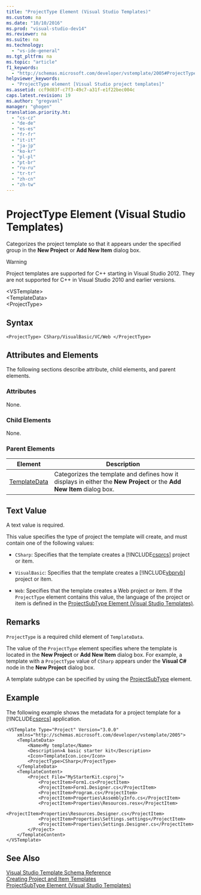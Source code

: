 ```yaml
---
title: "ProjectType Element (Visual Studio Templates)"
ms.custom: na
ms.date: "10/10/2016"
ms.prod: "visual-studio-dev14"
ms.reviewer: na
ms.suite: na
ms.technology: 
  - "vs-ide-general"
ms.tgt_pltfrm: na
ms.topic: "article"
f1_keywords: 
  - "http://schemas.microsoft.com/developer/vstemplate/2005#ProjectType"
helpviewer_keywords: 
  - "ProjectType element [Visual Studio project templates]"
ms.assetid: ccf9d83f-c7f3-49c7-a31f-e1f22bec004c
caps.latest.revision: 19
ms.author: "gregvanl"
manager: "ghogen"
translation.priority.ht: 
  - "cs-cz"
  - "de-de"
  - "es-es"
  - "fr-fr"
  - "it-it"
  - "ja-jp"
  - "ko-kr"
  - "pl-pl"
  - "pt-br"
  - "ru-ru"
  - "tr-tr"
  - "zh-cn"
  - "zh-tw"
---
```

# ProjectType Element (Visual Studio Templates)
Categorizes the project template so that it appears under the specified group in the **New Project** or **Add New Item** dialog box.  
  
> [!WARNING]
>  Project templates are supported for C++ starting in Visual Studio 2012. They are not supported for C++ in Visual Studio 2010 and earlier versions.  
  
 \<VSTemplate>  
 \<TemplateData>  
 \<ProjectType>  
  
## Syntax  
  
```  
<ProjectType> CSharp/VisualBasic/VC/Web </ProjectType>  
```  
  
## Attributes and Elements  
 The following sections describe attribute, child elements, and parent elements.  
  
### Attributes  
 None.  
  
### Child Elements  
 None.  
  
### Parent Elements  
  
|Element|Description|  
|-------------|-----------------|  
|[TemplateData](../extensibility/templatedata-element--visual-studio-templates-.md)|Categorizes the template and defines how it displays in either the **New Project** or the **Add New Item** dialog box.|  
  
## Text Value  
 A text value is required.  
  
 This value specifies the type of project the template will create, and must contain one of the following values:  
  
-   `CSharp`: Specifies that the template creates a [!INCLUDE[csprcs](../datatools/includes/csprcs_md.md)] project or item.  
  
-   `VisualBasic`: Specifies that the template creates a [!INCLUDE[vbprvb](../codequality/includes/vbprvb_md.md)] project or item.  
  
-   `Web`: Specifies that the template creates a Web project or item. If the `ProjectType` element contains this value, the language of the project or item is defined in the [ProjectSubType Element (Visual Studio Templates)](../extensibility/projectsubtype-element--visual-studio-templates-.md).  
  
## Remarks  
 `ProjectType` is a required child element of `TemplateData`.  
  
 The value of the `ProjectType` element specifies where the template is located in the **New Project** or **Add New Item** dialog box. For example, a template with a `ProjectType` value of `CSharp` appears under the **Visual C#** node in the **New Project** dialog box.  
  
 A template subtype can be specified by using the [ProjectSubType](../extensibility/projectsubtype-element--visual-studio-templates-.md) element.  
  
## Example  
 The following example shows the metadata for a project template for a [!INCLUDE[csprcs](../datatools/includes/csprcs_md.md)] application.  
  
```  
<VSTemplate Type="Project" Version="3.0.0"  
    xmlns="http://schemas.microsoft.com/developer/vstemplate/2005">  
    <TemplateData>  
        <Name>My template</Name>  
        <Description>A basic starter kit</Description>  
        <Icon>TemplateIcon.ico</Icon>  
        <ProjectType>CSharp</ProjectType>  
    </TemplateData>  
    <TemplateContent>  
        <Project File="MyStarterKit.csproj">  
            <ProjectItem>Form1.cs<ProjectItem>  
            <ProjectItem>Form1.Designer.cs</ProjectItem>  
            <ProjectItem>Program.cs</ProjectItem>  
            <ProjectItem>Properties\AssemblyInfo.cs</ProjectItem>  
            <ProjectItem>Properties\Resources.resx</ProjectItem>  
            <ProjectItem>Properties\Resources.Designer.cs</ProjectItem>  
            <ProjectItem>Properties\Settings.settings</ProjectItem>  
            <ProjectItem>Properties\Settings.Designer.cs</ProjectItem>  
        </Project>  
    </TemplateContent>  
</VSTemplate>  
```  
  
## See Also  
 [Visual Studio Template Schema Reference](../extensibility/visual-studio-template-schema-reference.md)   
 [Creating Project and Item Templates](../ide/creating-project-and-item-templates.md)   
 [ProjectSubType Element (Visual Studio Templates)](../extensibility/projectsubtype-element--visual-studio-templates-.md)